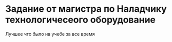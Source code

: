 # Задание от магистра по Наладчику технологичесеого оборудование  
  
  Лучшее что было на учебе за все время
